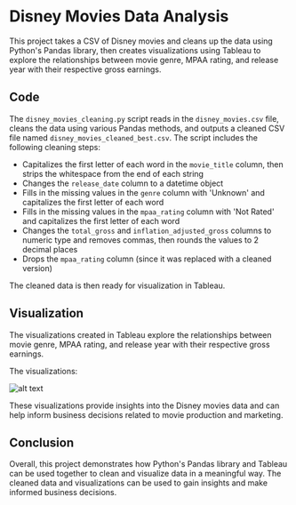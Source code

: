 # Disney Movies Data Analysis

This project takes a CSV of Disney movies and cleans up the data using Python's Pandas library, then creates visualizations using Tableau to explore the relationships between movie genre, MPAA rating, and release year with their respective gross earnings.

## Code

The `disney_movies_cleaning.py` script reads in the `disney_movies.csv` file, cleans the data using various Pandas methods, and outputs a cleaned CSV file named `disney_movies_cleaned_best.csv`. The script includes the following cleaning steps:

- Capitalizes the first letter of each word in the `movie_title` column, then strips the whitespace from the end of each string
- Changes the `release_date` column to a datetime object
- Fills in the missing values in the `genre` column with 'Unknown' and capitalizes the first letter of each word
- Fills in the missing values in the `mpaa_rating` column with 'Not Rated' and capitalizes the first letter of each word
- Changes the `total_gross` and `inflation_adjusted_gross` columns to numeric type and removes commas, then rounds the values to 2 decimal places
- Drops the `mpaa_rating` column (since it was replaced with a cleaned version)

The cleaned data is then ready for visualization in Tableau.

## Visualization

The visualizations created in Tableau explore the relationships between movie genre, MPAA rating, and release year with their respective gross earnings. 

The visualizations:

![alt text](https://public.tableau.com/static/images/Di/DisneyMovies_16805966484460/Dashboard1/1_rss.png)

These visualizations provide insights into the Disney movies data and can help inform business decisions related to movie production and marketing.

## Conclusion

Overall, this project demonstrates how Python's Pandas library and Tableau can be used together to clean and visualize data in a meaningful way. The cleaned data and visualizations can be used to gain insights and make informed business decisions.
